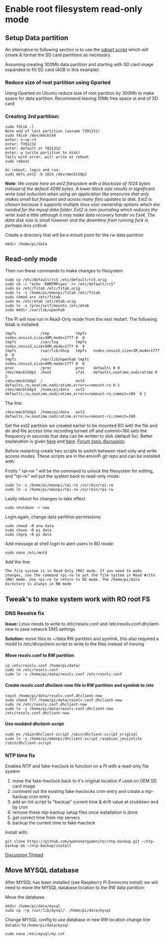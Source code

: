 # Enable root filesystem read-only mode


## Setup Data partition

An alternative to following section is to use the [sdpart script](https://github.com/emoncms/usefulscripts) which will create & format the SD card partitions as necessary.

Assuming creating 300Mb data partition and starting with SD card image expanded to fill SD card (4GB in this example).

### Reduce size of root partition using Gparted

Using Gparted on Ubuntu reduce size of root partition by 300Mb to make space for data partition. Recommend leaving 10Mb free space at end of SD card 



### Creating 3rd partition:

    sudo fdisk -l
    Note end of last partition (assume 7391231)
    sudo fdisk /dev/mmcblk0
    enter: n->p->3
    enter: 7391232
    enter: default or 7821312
    enter: w (write partition to disk)
    fails with error, will write at reboot
    sudo reboot
    
    On reboot, login and run:
    sudo mkfs.ext2 -b 1024 /dev/mmcblk0p3
    
**Note:** *We create here an ext2 filesystem with a blocksize of 1024 bytes instead of the default 4096 bytes. A lower block size results in significant write load reduction when using an application like emoncms that only makes small but frequent and across many files updates to disk. Ext2 is chosen because it supports multiple linux user ownership options which are needed for the mysql data folder. Ext2 is non-journaling which reduces the write load a little although it may make data recovery harder vs Ext4, The data disk size is small however and the downtime from running fsck is perhaps less critical.*
    
    
Create a directory that will be a mount point for the rw data partition

    mkdir /home/pi/data
    
## Read-only mode

Then run these commands to make changes to filesystem

    sudo cp /etc/default/rcS /etc/default/rcS.orig
    sudo sh -c "echo 'RAMTMP=yes' >> /etc/default/rcS"
    sudo mv /etc/fstab /etc/fstab.orig
    sudo ln -s /home/pi/emonpi/fstab /etc/fstab
    sudo chmod a+x /etc/fstab
    sudo mv /etc/mtab /etc/mtab.orig
    sudo ln -s /proc/self/mounts /etc/mtab
    sudo mkdir /var/lib/openhab
    
The Pi will now run in Read-Only mode from the next restart. The following fstab is installed:

```
tmpfs           /tmp            tmpfs   nodev,nosuid,size=30M,mode=1777 0  0
tmpfs           /var/log        tmpfs   nodev,nosuid,size=50M,mode=1777 0  0
tmpfs           /var/lib/dhcp   tmpfs   nodev,nosuid,size=1M,mode=1777 0  0
tmpfs           /var/lib/openhab tmpfs  nodev,nosuid,size=40M,mode=1777 0  0
proc            /proc           proc    defaults 0 0
/dev/mmcblk0p1  /boot           vfat    defaults,noatime,nodiratime 0 2
/dev/mmcblk0p2  /               ext4    defaults,ro,noatime,nodiratime,errors=remount-ro 0 1
/dev/mmcblk0p3  /home/pi/data   ext2    defaults,rw,noatime,nodiratime,errors=remount-ro,commit=180  0 2
```
The line:

	/dev/mmcblk0p3  /home/pi/data   ext2 defaults,rw,noatime,nodiratime,errors=remount-ro,commit=180

Set the ext2 partition we created earlier to be mounted RO with the file and dir and file access time recording turned off and commit=180 sets the frequency in seconds that data can be written to disk (default 5s). Better explanation is given [here](http://unix.stackexchange.com/questions/155784/advantages-disadvantages-of-increasing-commit-in-fstab) and [here](http://superuser.com/questions/479379/how-long-can-file-system-writes-be-cached-with-ext4/479384#479384). [Forum topic discussion](http://openenergymonitor.org/emon/node/11695). 

Before restarting create two scripts to switch between read-only and write access modes. These scripts are in the emonPi git repo and can be installed with:

Firstly “ rpi-rw “ will be the command to unlock the filesystem for editing, and "rpi-ro" will put the system back to read-only mode:

    sudo ln -s /home/pi/emonpi/rpi-ro /usr/bin/rpi-ro
    sudo ln -s /home/pi/emonpi/rpi-rw /usr/bin/rpi-rw
        
Lastly reboot for changes to take effect

    sudo shutdown -r now
    
Login again, change data partition permissions:

    sudo chmod -R a+w data
    sudo chown -R pi data
    sudo chgrp -R pi data

Add message at shell login to alert users to RO mode:

	sudo nano /etc/motd

Add the line:

	The file system is in Read Only (RO) mode. If you need to make changes, use the command rpi-rw to put the file system in Read Write (RW) mode. Use rpi-ro to return to RO mode. The /home/pi/data directory is always in RW mode

## Tweak's to make system work with RO root FS

### DNS Resolve fix

**Issue:** Linux needs to write to /etc/resolv.conf and /etc/resolv.conf.dhclient-new to save network DNS settings 

**Solution:** move files to ~/data RW partition and symlink, this also required a modd to /etc/dhcpclient-script to write to the files instead of moving

#### Move resolv.conf to RW partition 
	cp /etc/resolv.conf /home/pi/data/
	sudo rm /etc/resolv.conf 
	sudo ln -s /home/pi/data/resolv.conf /etc/resolv.conf

#### Create resolv.conf.dhclient-new file in RW partition and symlink to /etc
	touch /home/pi/data/resolv.conf.dhclient-new
	sudo chmod 777 /home/pi/data/resolv.conf.dhclient-new 
	sudo rm /etc/resolv.conf.dhclient-new
	sudo ln -s /home/pi/data/resolv.conf.dhclient-new /etc/resolv.conf.dhclient-new

#### Use modded dhclient-script 
    sudo mv /sbin/dhclient-script /sbin/dhclient-script_original
	sudo ln -s /home/pi/emonpi/dhclient-script_raspbian_jessielite /sbin/dhclient-script

### NTP time fix

Enables NTP and fake-hwclock to function on a Pi with a read-only file system

1. move the fake-hwclock back to it's original location if used on OEM SD card image
2. comment out the existing fake-hwclocks cron entry and create a ntp-backup cron entry
3. add an init script to "backup" current time & drift value at shutdown and by cron
4. remove these ntp-backup setup files once installation is done
5. get correct time from ntp servers
6. backup the current time to fake-hwclock

Install with:

	git clone https://github.com/openenergymonitor/ntp-backup.git ~/ntp-backup && ~/ntp-backup/install

[Discussion Thread](http://openenergymonitor.org/emon/node/5877)

## Move MYSQL database

After MYSQL has been installed (see Raspberry Pi Emoncms install) we will need to move the MYSQL database location to the RW data partition:

Move the database:

	mkdir /home/pi/data/mysql
	sudo cp -rp /var/lib/mysql/. /home/pi/data/mysql

Change MYSQL config to use database in new RW location change line `datadir` to `/home/pi/data/mysql`

	sudo nano /etc/mysql/my.cnf

